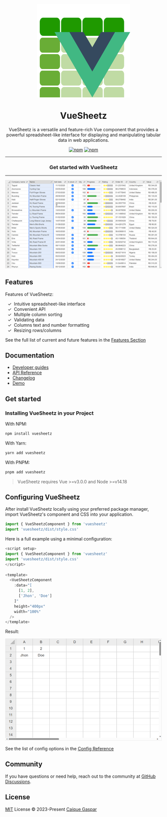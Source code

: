 <div align="center">

<a href="https://vuesheetz.pages.dev/" rel="nofollow">
  <img src="https://raw.githubusercontent.com/caiquegaspar/vuesheetz/main/docs/public/logo.svg" alt="VueSheetz" width="300">
</a>

# VueSheetz

VueSheetz is a versatile and feature-rich Vue component that provides a powerful spreadsheet-like interface for displaying and manipulating tabular data in web applications.

[![npm](https://img.shields.io/npm/dt/vuesheetz)](https://www.npmjs.com/package/vuesheetz)
[![npm](https://img.shields.io/npm/dm/vuesheetz)](https://www.npmjs.com/package/vuesheetz)

---

### Get started with VueSheetz

---

<img src="https://raw.githubusercontent.com/caiquegaspar/vuesheetz/main/docs/public/github-preview.png" alt="VueSheetz github preview" width="805"/>

</div>

## Features

Features of VueSheetz:

&nbsp;&nbsp;✓&nbsp; Intuitive spreadsheet-like interface <br>
&nbsp;&nbsp;✓&nbsp; Convenient API <br>
&nbsp;&nbsp;✓&nbsp; Multiple column sorting <br>
&nbsp;&nbsp;✓&nbsp; Validating data <br>
&nbsp;&nbsp;✓&nbsp; Columns text and number formatting <br>
&nbsp;&nbsp;✓&nbsp; Resizing rows/columns <br>

See the full list of current and future features in the [Features Section](https://vuesheetz.pages.dev/guide/features)

## Documentation

- [Developer guides](https://vuesheetz.pages.dev/guide)
- [API Reference](https://vuesheetz.pages.dev/api)
- [Changelog](https://github.com/caiquegaspar/vuesheetz/releases)
- [Demo](https://vuesheetz.pages.dev/guide/demo)

## Get started

### Installing VueSheetz in your Project

With NPM:

```bash
npm install vuesheetz
```

With Yarn:

```bash
yarn add vuesheetz
```

With PNPM:

```bash
pnpm add vuesheetz
```

> VueSheetz requires Vue >=v3.0.0 and Node >=v14.18

## Configuring VueSheetz

After install VueSheetz locally using your preferred package manager, import VueSheetz's component and CSS into your application.

```js
import { VueSheetzComponent } from 'vuesheetz'
import 'vuesheetz/dist/style.css'
```

Here is a full example using a minimal configuration:

```js
<script setup>
import { VueSheetzComponent } from 'vuesheetz'
import 'vuesheetz/dist/style.css'
</script>

<template>
  <VueSheetzComponent
    :data="[
      [1, 2],
      ['Jhon', 'Doe']
    ]"
    height="400px"
    width="100%"
  />
</template>
```

Result:

<img src="https://raw.githubusercontent.com/caiquegaspar/vuesheetz/main/docs/public/basic-demo.png" alt="VueSheetz basic demo preview" width="700"/>

See the list of config options in the [Config Reference](https://vuesheetz.pages.dev/config/)

## Community

If you have questions or need help, reach out to the community at [GitHub Discussions](https://github.com/caiquegaspar/vuesheetz/discussions).

## License

[MIT](./LICENSE) License © 2023-Present [Caíque Gaspar](https://github.com/caiquegaspar)
